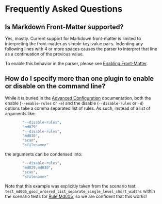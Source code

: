 # Frequently Asked Questions

## Is Markdown Front-Matter supported?

Yes, mostly.  Current support for Markdown front-matter is limited to
interpreting the front-matter as simple key-value pairs.  Indenting
any following lines with 4 or more spaces causes the parser to interpret
that line as a continuation of the previous value.

To enable this behavior in the parser, please see
[Enabling Front-Matter](/docs/advanced_configuration.md#front-matter).

## How do I specify more than one plugin to enable or disable on the command line?

While it is buried in the [Advanced Configuration](./advanced_configuration.md#plugins)
documentation, both the enable (`--enable-rules` or `-e`) and the disable
(`--disable-rules` or `-d`) options take a comma separated list of rules. As such,
instead of a list of arguments like:

```bash
        "--disable-rules",
        "md029"
        "--disable-rules",
        "md030",
        "scan",
        "<filename>"
```

the arguments can be condensed into:

```bash
        "--disable-rules",
        "md029,md030",
        "scan",
        "<filename>"
```

Note that this example was explicitly taken from the scenario test
`test_md005_good_ordered_list_separate_single_level_short_widths` within the scenario
tests for [Rule Md005](../test/rules/test_md005.py), so we are confident that
this works!
